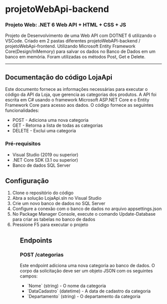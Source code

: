 # projetoWebApi-backend

### Projeto Web: .NET 6 Web API + HTML + CSS + JS

  Projeto de Desenvolvimento de uma Web API com DOTNET 6 utilizando o VSCode. Criado em 2 pastas diferentes projetoWebAPI-backend / projetoWebApi-frontend. Utilizando Microsoft Entity Framework Core(Design/InMemory) para salvar os dados no Banco de Dados em um banco em memória. Foram utilizadas os métodos Post, Get e Delete.

----

<h2>Documentação do código LojaApi</h2>

  <p>Este documento fornece as informações necessárias para executar o código da API da Loja, que gerencia as categorias dos produtos. A API foi escrita em C# usando   o framework Microsoft ASP.NET Core e o Entity Framework Core para acesso aos dados. O código fornece as seguintes funcionalidades:
  </p>
  <ul>
    <li>POST - Adiciona uma nova categoria</li>
    <li>GET - Retorna a lista de todas as categorias</li>
    <li>DELETE - Exclui uma categoria</li>
  </ul>
<h3>Pré-requisitos</h3>
  <ul>
    <li>Visual Studio (2019 ou superior)</li>
    <li>.NET Core SDK (3.1 ou superior)</li>
    <li>Banco de dados SQL Server</li>
  </ul>  
<h2>Configuração</h2>
  <ol>
    <li>Clone o repositório do código</li>
    <li>Abra a solução LojaApi.sln no Visual Studio</li>
    <li>Crie um novo banco de dados no SQL Server</li>
    <li>Configure a conexão com o banco de dados no arquivo appsettings.json</li>
    <li>No Package Manager Console, execute o comando Update-Database para criar as tabelas no banco de dados</li>
    <li>Pressione F5 para executar o projeto</li>
  <ol>  
<h2>Endpoints</h2>
<h3>POST /categorias</h3>
<p>Este endpoint adiciona uma nova categoria ao banco de dados. O corpo da solicitação deve ser um objeto JSON com os seguintes campos:</p>
  <ul>
    <li>`Nome` (string) - O nome da categoria</li>
    <li>`DataCadastro` (datetime) - A data de cadastro da categoria</li>
    <li>`Departamento` (string) - O departamento da categoria</li>
  </ul>

